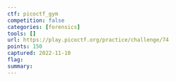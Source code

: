 ```yaml
---
ctf: picoctf_gym
competition: false
categories: [forensics]
tools: []
url: https://play.picoctf.org/practice/challenge/74
points: 150
captured: 2022-11-10
flag: 
summary: 
---
```

